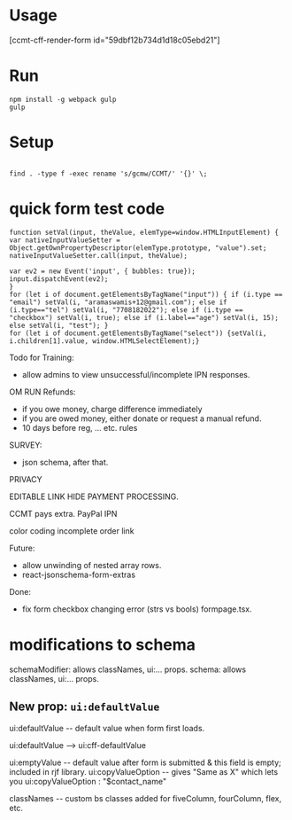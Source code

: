 # Usage
[ccmt-cff-render-form id="59dbf12b734d1d18c05ebd21"]


# Run
```npm install
npm install -g webpack gulp
gulp
```
# Setup
```cd "/mnt/c/Users/arama/Documents/My Web Sites/WordPress/wp-content/plugins/CFF"

find . -type f -exec rename 's/gcmw/CCMT/' '{}' \;
```

# quick form test code
```
function setVal(input, theValue, elemType=window.HTMLInputElement) { var nativeInputValueSetter = Object.getOwnPropertyDescriptor(elemType.prototype, "value").set;
nativeInputValueSetter.call(input, theValue);

var ev2 = new Event('input', { bubbles: true});
input.dispatchEvent(ev2);
}
for (let i of document.getElementsByTagName("input")) { if (i.type == "email") setVal(i, "aramaswamis+12@gmail.com"); else if (i.type=="tel") setVal(i, "7708182022"); else if (i.type == "checkbox") setVal(i, true); else if (i.label=="age") setVal(i, 15); else setVal(i, "test"); }
for (let i of document.getElementsByTagName("select")) {setVal(i, i.children[1].value, window.HTMLSelectElement);}
```

Todo for Training:
- allow admins to view unsuccessful/incomplete IPN responses.


OM RUN Refunds:
- if you owe money, charge difference immediately
- if you are owed money, either donate or request a manual refund.
- 10 days before reg, ... etc. rules

SURVEY:
- json schema, after that.

PRIVACY

EDITABLE LINK
HIDE PAYMENT PROCESSING.

CCMT pays extra.
PayPal IPN

color coding
incomplete order link

Future:
- allow unwinding of nested array rows.
- react-jsonschema-form-extras

Done:
- fix form checkbox changing error (strs vs bools) formpage.tsx.


# modifications to schema
schemaModifier: allows classNames, ui:... props.
schema: allows classNames, ui:... props.

## New prop: `ui:defaultValue`
ui:defaultValue -- default value when form first loads.

ui:defaultValue --> ui:cff-defaultValue



ui:emptyValue -- default value after form is submitted & this field is empty; included in rjf library.
ui:copyValueOption -- gives "Same as X" which lets you 
  ui:copyValueOption : "$contact_name"

classNames -- custom bs classes added for fiveColumn, fourColumn, flex, etc.